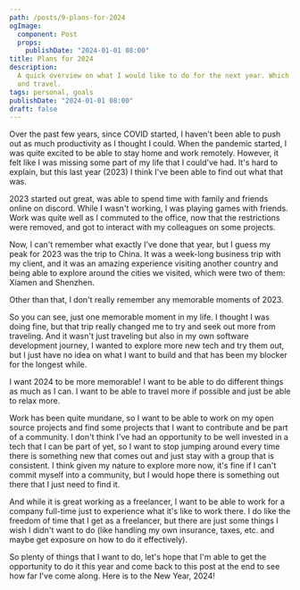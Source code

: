 ```yaml
---
path: /posts/9-plans-for-2024
ogImage:
  component: Post
  props:
    publishDate: "2024-01-01 08:00"
title: Plans for 2024
description:
  A quick overview on what I would like to do for the next year. Which involves open-source, job opportunities
  and travel.
tags: personal, goals
publishDate: "2024-01-01 08:00"
draft: false
---
```


Over the past few years, since COVID started, I haven't been able to push out as much productivity as I thought I could.
When the pandemic started, I was quite excited to be able to stay home and work remotely. However, it felt like I was
missing some part of my life that I could've had. It's hard to explain, but this last year (2023) I think I've been able
to find out what that was.

2023 started out great, was able to spend time with family and friends online on discord. While I wasn't working, I was
playing games with friends. Work was quite well as I commuted to the office, now that the restrictions were removed,
and got to interact with my colleagues on some projects.

Now, I can't remember what exactly I've done that year, but I guess my peak for 2023 was the trip to China. It was a
week-long business trip with my client, and it was an amazing experience visiting another country and being able to
explore around the cities we visited, which were two of them: Xiamen and Shenzhen.

Other than that, I don't really remember any memorable moments of 2023.

So you can see, just one memorable moment in my life. I thought I was doing fine, but that trip really changed me to try
and seek out more from traveling. And it wasn't just traveling but also in my own software development journey, I wanted
to explore more new tech and try them out, but I just have no idea on what I want to build and that has been my blocker
for the longest while.

I want 2024 to be more memorable! I want to be able to do different things as much as I can. I want to be able to travel
more if possible and just be able to relax more.

Work has been quite mundane, so I want to be able to work on my open source projects and find some projects that I want
to contribute and be part of a community. I don't think I've had an opportunity to be well invested in a tech that I
can be part of yet, so I want to stop jumping around every time there is something new that comes out and just stay with
a group that is consistent. I think given my nature to explore more now, it's fine if I can't commit myself into a
community, but I would hope there is something out there that I just need to find it.

And while it is great working as a freelancer, I want to be able to work for a company full-time just to experience what
it's like to work there. I do like the freedom of time that I get as a freelancer, but there are just some things I wish
I didn't want to do (like handling my own insurance, taxes, etc. and maybe get exposure on how to do it effectively).

So plenty of things that I want to do, let's hope that I'm able to get the opportunity to do it this year and come back
to this post at the end to see how far I've come along. Here is to the New Year, 2024!
